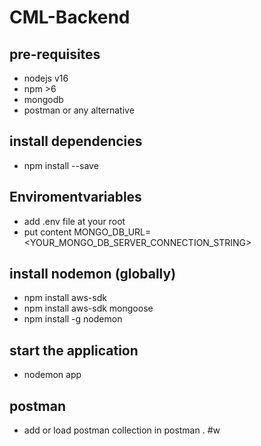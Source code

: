 # CML-Backend

## pre-requisites
 - nodejs v16
 - npm >6
 - mongodb
 - postman or any alternative

## install dependencies
- npm install --save

## Enviromentvariables
-  add .env file at your root
-  put content
   MONGO_DB_URL= <YOUR_MONGO_DB_SERVER_CONNECTION_STRING>

## install nodemon (globally)
- npm  install aws-sdk
- npm  install aws-sdk mongoose
- npm install -g nodemon

## start the application
- nodemon app


## postman
 - add or load postman collection in postman .
#w
